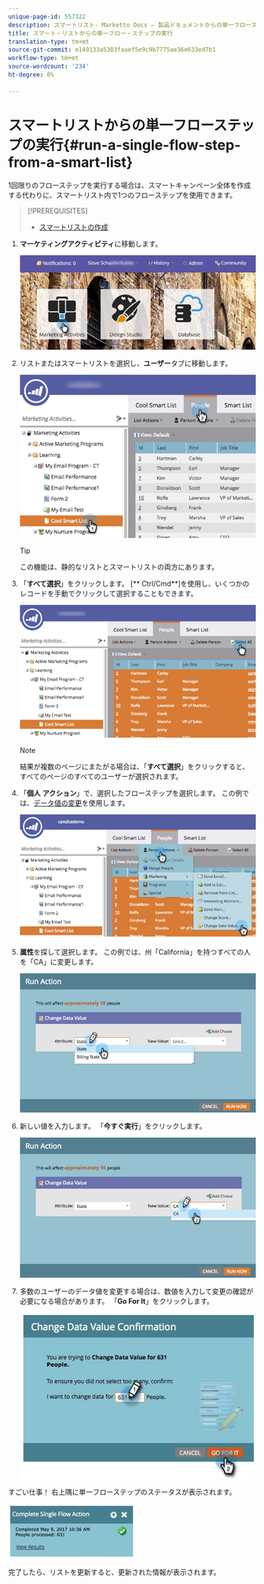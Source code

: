 ```yaml
---
unique-page-id: 557322
description: スマートリスト- Marketto Docs — 製品ドキュメントからの単一フローステップの実行
title: スマート・リストからの単一フロー・ステップの実行
translation-type: tm+mt
source-git-commit: e149133a5383faaef5e9c9b7775ae36e633ed7b1
workflow-type: tm+mt
source-wordcount: '234'
ht-degree: 0%

---
```



# スマートリストからの単一フローステップの実行{#run-a-single-flow-step-from-a-smart-list}

1回限りのフローステップを実行する場合は、スマートキャンペーン全体を作成する代わりに、スマートリスト内で1つのフローステップを使用できます。

>[!PREREQUISITES]
>
>* [スマートリストの作成](../../../../product-docs/core-marketo-concepts/smart-lists-and-static-lists/creating-a-smart-list/create-a-smart-list.md)

>



1. **マーケティングアクティビティ**&#x200B;に移動します。

   ![](assets/login-marketing-activities-1.png)

1. リストまたはスマートリストを選択し、**ユーザー**&#x200B;タブに移動します。

   ![](assets/smartlistpeopletab-hands.png)

   >[!TIP]
   >
   >この機能は、静的なリストとスマートリストの両方にあります。

1. 「**すべて選択**」をクリックします。 [** Ctrl/Cmd**]を使用し、いくつかのレコードを手動でクリックして選択することもできます。

   ![](assets/smartlist-selectallhand.png)

   >[!NOTE]
   >
   >結果が複数のページにまたがる場合は、「**すべて選択**」をクリックすると、すべてのページのすべてのユーザーが選択されます。

1. 「**個人** **アクション**」で、選択したフローステップを選択します。 この例では、[データ値の変更](../../../../product-docs/core-marketo-concepts/smart-campaigns/flow-actions/change-data-value.md)を使用します。

   ![](assets/personactions-hands.png)

1. **属性**&#x200B;を探して選択します。 この例では、州「California」を持つすべての人を「CA」に変更します。

   ![](assets/runaction-hands.png)

1. 新しい値を入力します。 「**今すぐ実行**」をクリックします。

   ![](assets/runactionnewvalue-hands.png)

1. 多数のユーザーのデータ値を変更する場合は、数値を入力して変更の確認が必要になる場合があります。 「**Go For It**」をクリックします。

   ![](assets/changedatavalue.jpg)

すごい仕事！ 右上隅に単一フローステップのステータスが表示されます。

![](assets/completesingleflowaction.jpg)

完了したら、リストを更新すると、更新された情報が表示されます。
